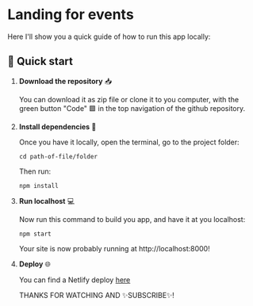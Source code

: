 # Landing for events 

Here I'll show you a quick guide of how to run this app locally:

## 🚀 Quick start

1.  **Download the repository** 📥

    You can download it as zip file or clone it to you computer, with the green button "Code" 🟩 in the top navigation of the github repository.

2.  **Install dependencies** 🧰

    Once you have it locally, open the terminal, go to the project folder:

    ```shell
    cd path-of-file/folder
    ```
    
    Then run: 
    
    ```shell
    npm install
    ```

3.  **Run localhost** 💻

    Now run this command to build you app, and have it at you localhost: 
    
    ```shell
    npm start
    ```

    Your site is now probably running at http://localhost:8000!

4.  **Deploy** 🌐

    You can find a Netlify deploy [here](https://keen-lichterman-2a58fe.netlify.app/)
    
    
    THANKS FOR WATCHING AND ✨SUBSCRIBE✨!
    

